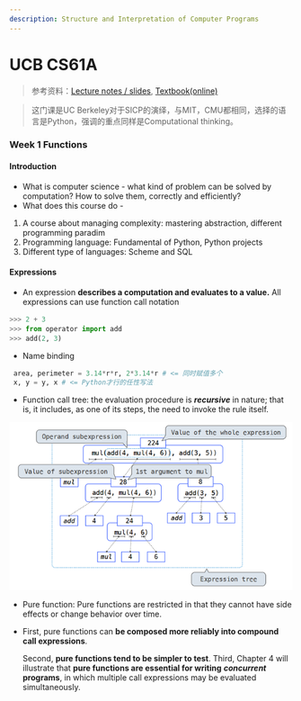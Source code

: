 ```yaml
---
description: Structure and Interpretation of Computer Programs
---
```


# UCB CS61A

> 参考资料：[Lecture notes / slides](https://cs61a.org/), [Textbook\(online\)](http://composingprograms.com/)

> 这门课是UC Berkeley对于SICP的演绎，与MIT，CMU都相同，选择的语言是Python，强调的重点同样是Computational thinking。

### Week 1 Functions

#### Introduction

* What is computer science - what kind of problem can be solved by computation? How to solve them, correctly and efficiently?
* What does this course do - 

1. A course about managing complexity: mastering abstraction, different programming paradim
2. Programming language: Fundamental of Python, Python projects
3. Different type of languages: Scheme and SQL

#### Expressions

* An expression **describes a computation and evaluates to a value.** All expressions can use function call notation

```python
>>> 2 + 3
>>> from operator import add
>>> add(2, 3)
```

* Name binding

```python
 area, perimeter = 3.14*r*r, 2*3.14*r # <= 同时赋值多个
 x, y = y, x # <= Python才行的任性写法
```

* Function call tree:  the evaluation procedure is _**recursive**_ in nature; that is, it includes, as one of its steps, the need to invoke the rule itself.

![](.gitbook/assets/expressiontree.png)

* Pure function: Pure functions are restricted in that they cannot have side effects or change behavior over time. 
* First, pure functions can **be composed more reliably into compound call expressions**. 

  Second, **pure functions tend to be simpler to test**. Third, Chapter 4 will illustrate that **pure functions are essential for writing** _**concurrent**_ **programs**, in which multiple call expressions may be evaluated simultaneously.

